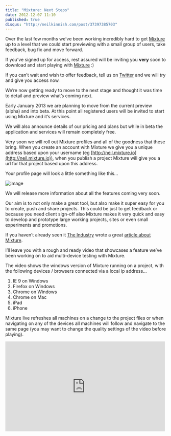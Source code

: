 ```yaml
---
title: "Mixture: Next Steps"
date: 2012-12-07 11:10
published: true
disqus: "http://neilkinnish.com/post/37397385703"
---
```


Over the last few months we&#8217;ve been working incredibly hard to get [Mixture](http://mixture.io) up to a level that we could start previewing with a small group of users, take feedback, bug fix and move forward.

If you&#8217;ve signed up for access, rest assured will be inviting you **very** soon to download and start playing with [Mixture](http://mixture.io) :)

If you can&#8217;t wait and wish to offer feedback, tell us on [Twitter](http://twitter.com/teammixture) and we will try and give you access now.

We&#8217;re now getting ready to move to the next stage and thought it was time to detail and preview what&#8217;s coming next.

Early January 2013 we are planning to move from the current preview (alpha) and into beta. At this point all registered users will be invited to start using Mixture and it&#8217;s services.

We will also announce details of our pricing and plans but while in beta the application and services will remain completely free.

Very soon we will roll out Mixture profiles and all of the goodness that these bring. When you create an account with Mixture we give you a unique address based upon your username (eg [http://neil.mixture.io](http://neil.mixture.io)), when you publish a project Mixture will give you a url for that project based upon this address.

Your profile page will look a little something like this&#8230;

![image](/assets/img/mixture_menpx9Pug81r58dia.jpg)

We will release more information about all the features coming very soon.

Our aim is to not only make a great tool, but also make it super easy for you to create, push and share projects. This could be just to get feedback or because you need client sign-off also Mixture makes it very quick and easy to develop and prototype large working projects, sites or even small experiments and promotions.

If you haven&#8217;t already seen it [The Industry](http://theindustry.cc/) wrote a great [article about Mixture](http://theindustry.cc/2012/12/03/mixture-the-web-developers-life-just-got-easier/).

I&#8217;ll leave you with a rough and ready video that showcases a feature we&#8217;ve been working on to aid multi-device testing with Mixture.

The video shows the windows version of Mixture running on a project, with the following devices / browsers connected via a local ip address&#8230;

1. IE 9 on Windows
2. Firefox on Windows
3. Chrome on Windows
4. Chrome on Mac 
5. iPad
6. iPhone

Mixture live refreshes all machines on a change to the project files or when navigating on any of the devices all machines will follow and navigate to the same page (you may want to change the quality settings of the video before playing).

<iframe frameborder="0" height="281" src="http://www.youtube.com/embed/yOM2_UATlWw?wmode=transparent&amp;autohide=1&amp;egm=0&amp;hd=1&amp;iv_load_policy=3&amp;modestbranding=1&amp;rel=0&amp;showinfo=0&amp;showsearch=0" width="500"></iframe>